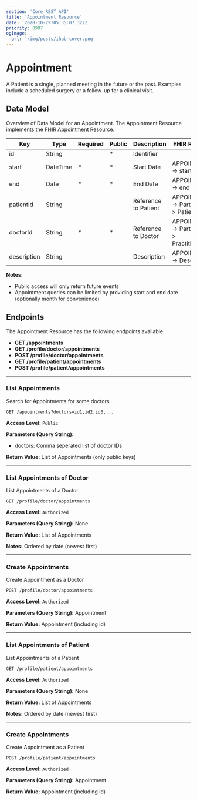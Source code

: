 ```yaml
---
section: 'Core REST API'
title: 'Appointment Resource'
date: '2020-10-29T05:35:07.322Z'
priority: 8997
ogImage:
  url: '/img/posts/ihub-cover.png'
---
```


# Appointment

A Patient is a single, planned meeting in the future or the past. Examples include a scheduled surgery or a follow-up for a clinical visit.

## Data Model

Overview of Data Model for an Appointment. The Appointment Resource implements the [FHIR Appointment Resource](https://www.hl7.org/fhir/appointment.html).

| Key         | Type      | Required | Public | Description           | FHIR Resource                                    |
| ---------   | --------- | -------- | ------ | --------------------- | ---------------------------------------------- |
| id          | String    |          | \*     | Identifier            |                                                |
| start       | DateTime  | \*       | \*     | Start Date            | APPOINTMENT -> start                           |
| end         | Date      | \*       | \*     | End Date              | APPOINTMENT -> end                             |
| patientId   | String    |          |        | Reference to Patient  | APPOINTMENT -> Participant -> Patient          |
| doctorId    | String    | \*       | \*     | Reference to Doctor   | APPOINTMENT -> Participant -> PractitionerRole |
| description | String    |          |        | Description           | APPOINTMENT -> Description                     |

**Notes:**

- Public access will only return future events
- Appointment queries can be limited by providing start and end date (optionally month for convenience)

## Endpoints

The Appointment Resource has the following endpoints available:

- **GET /appointments**
- **GET /profile/doctor/appointments**
- **POST /profile/doctor/appointments**
- **GET /profile/patient/appointments**
- **POST /profile/patient/appointments**

---

### List Appointments

Search for Appointments for some doctors

```
GET /appointments?doctors=id1,id2,id3,...
```

**Access Level:** `Public`

**Parameters (Query String):**

- doctors: Comma seperated list of doctor IDs

**Return Value:** List of Appointments (only public keys)

---

### List Appointments of Doctor

List Appointments of a Doctor

```
GET /profile/doctor/appointments
```

**Access Level:** `Authorized`

**Parameters (Query String):** None

**Return Value:** List of Appointments

**Notes:** Ordered by date (newest first)

---

### Create Appointments

Create Appointment as a Doctor

```
POST /profile/doctor/appointments
```

**Access Level:** `Authorized`

**Parameters (Query String):** Appointment

**Return Value:** Appointment (including id)

---

### List Appointments of Patient

List Appointments of a Patient

```
GET /profile/patient/appointments
```

**Access Level:** `Authorized`

**Parameters (Query String):** None

**Return Value:** List of Appointments

**Notes:** Ordered by date (newest first)

---

### Create Appointments

Create Appointment as a Patient

```
POST /profile/patient/appointments
```

**Access Level:** `Authorized`

**Parameters (Query String):** Appointment

**Return Value:** Appointment (including id)
